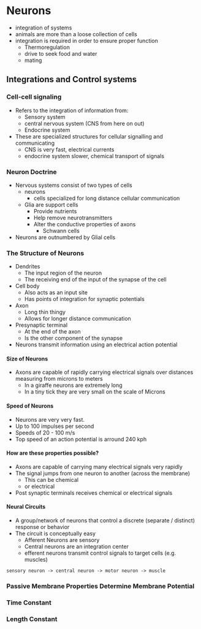 # Neurons
+ integration of systems
+ animals are more than a loose collection of cells
+ integration is required in order to ensure proper function
    + Thermoregulation
    + drive to seek food and water
    + mating

## Integrations and Control systems

### Cell-cell signaling
+ Refers to the integration of information from:
    + Sensory system
    + central nervous system (CNS from here on out)
    + Endocrine system
+ These are specialized structures for cellular signalling and communicating
    + CNS is very fast, electrical currents
    + endocrine system slower, chemical transport of signals

### Neuron Doctrine
+ Nervous systems consist of two types of cells
    + neurons
        + cells specialized for long distance cellular communication
    + Glia are support cells
        + Provide nutrients
        + Help remove neurotransmitters
        + Alter the conductive properties of axons
            + Schwann cells
+ Neurons are outnumbered by Glial cells

### The Structure of Neurons
+ Dendrites
    + The input region of the neuron
    + The receiving end of the input of the synapse of the cell
+ Cell body
    + Also acts as an input site
    + Has points of integration for synaptic potentials
+ Axon
    + Long thin thingy
    + Allows for longer distance communication
+ Presynaptic terminal
    + At the end of the axon
    + Is the other component of the synapse
+ Neurons transmit information using an electrical action potential

#### Size of Neurons
+ Axons are capable of rapidly carrying electrical signals over distances
  measuring from microns to meters
    + In a giraffe neurons are extremely long
    + In a tiny tick they are very small on the scale of Microns

#### Speed of Neurons
+ Neurons are very very fast.
+ Up to 100 impulses per second
+ Speeds of 20 - 100 m/s
+ Top speed of an action potential is arround 240 kph

#### How are these properties possible?
+ Axons are capable of carrying many electrical signals very rapidly
+ The signal jumps from one neuron to another (across the membrane)
    + This can be chemical
    + or electrical
+ Post synaptic terminals receives chemical or electrical signals

#### Neural Circuits
+ A group/network of neurons that control a discrete (separate / distinct)
  response or behavior
+ The circuit is conceptually easy
    + Afferent Neurons are sensory
    + Central neurons are an integration center
    + efferent neurons transmit control signals to target cells (e.g. muscles)

```
sensory neuron -> central neuron -> motor neuron -> muscle
```

### Passive Membrane Properties Determine Membrane Potential

### Time Constant

### Length Constant

